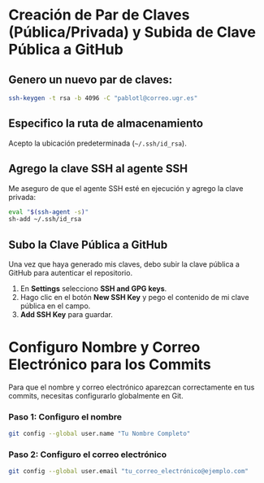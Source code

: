 # Creación de Par de Claves (Pública/Privada) y Subida de Clave Pública a GitHub

## Genero un nuevo par de claves:

```bash
ssh-keygen -t rsa -b 4096 -C "pablotl@correo.ugr.es"
```

## Especifico la ruta de almacenamiento
Acepto la ubicación predeterminada (`~/.ssh/id_rsa`).

## Agrego la clave SSH al agente SSH
Me aseguro de que el agente SSH esté en ejecución y agrego la clave privada:

```bash
eval "$(ssh-agent -s)"
sh-add ~/.ssh/id_rsa
```


## Subo la Clave Pública a GitHub

Una vez que haya generado mis claves, debo subir la clave pública a GitHub para autenticar el repositorio.
1. En  **Settings** selecciono **SSH and GPG keys**.
2. Hago clic en el botón **New SSH Key** y pego el contenido de mi clave pública en el campo.
3. **Add SSH Key** para guardar.

# Configuro Nombre y Correo Electrónico para los Commits

Para que el nombre y correo electrónico aparezcan correctamente en tus commits, necesitas configurarlo globalmente en Git.

### Paso 1: Configuro el nombre

```bash
git config --global user.name "Tu Nombre Completo"
```

### Paso 2: Configuro el correo electrónico

```bash
git config --global user.email "tu_correo_electrónico@ejemplo.com"
```
